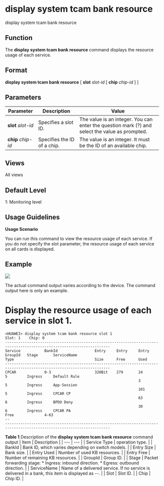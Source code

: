 display system tcam bank resource
=================================

display system tcam bank resource

Function
--------



The **display system tcam bank resource** command displays the resource usage of each service.




Format
------

**display system tcam bank resource** [ **slot** *slot-id* [ **chip** *chip-id* ] ]


Parameters
----------

| Parameter | Description | Value |
| --- | --- | --- |
| **slot** *slot-id* | Specifies a slot ID. | The value is an integer. You can enter the question mark (?) and select the value as prompted. |
| **chip** *chip-id* | Specifies the ID of a chip. | The value is an integer. It must be the ID of an available chip. |



Views
-----

All views


Default Level
-------------

1: Monitoring level


Usage Guidelines
----------------

**Usage Scenario**

You can run this command to view the resource usage of each service. If you do not specify the slot parameter, the resource usage of each service on all cards is displayed.


Example
-------

![](../public_sys-resources/note_3.0-en-us.png) 

The actual command output varies according to the device. The command output here is only an example.


# Display the resource usage of each service in slot 1.
```
<HUAWEI> display system tcam bank resource slot 1
Slot: 1    Chip: 0                                                              
----------------------------------------------------------------------------------------------------------------------              
Service           BankId                 Entry     Entry     Entry     GroupId   Stage       ServiceName                            
Type                                     Size      Free      Used                                                                   
----------------------------------------------------------------------------------------------------------------------              
CPCAR             0-3                    320Bit    279       24        5         Ingress     Default Rule                           
                                                             3         5         Ingress     App-Session                            
                                                             101       5         Ingress     CPCAR CP                               
                                                             63        6         Ingress     BPDU Deny                              
                                                             30        6         Ingress     CPCAR PA                               
Free              4-63                                                                       --                                     
----------------------------------------------------------------------------------------------------------------------

```

**Table 1** Description of the **display system tcam bank resource** command output
| Item | Description |
| --- | --- |
| Service Type | operation type. |
| BankId | Bank ID, which varies depending on switch models. |
| Entry Size | Bank size. |
| Entry Used | Number of used KB resources. |
| Entry Free | Number of remaining KB resources. |
| GroupId | Group ID. |
| Stage | Packet forwarding stage:   * Ingress: inbound direction. * Egress: outbound direction. |
| ServiceName | Name of a delivered service. If no service is delivered in a bank, this item is displayed as --. |
| Slot | Slot ID. |
| Chip | Chip ID. |